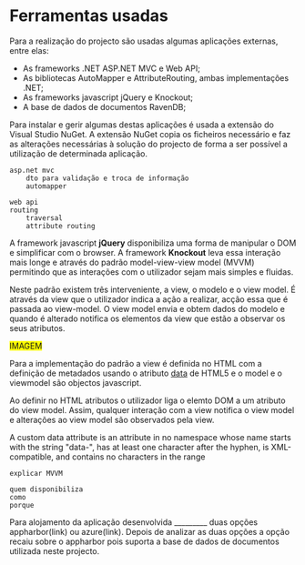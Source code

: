 # Ferramentas usadas

Para a realização do projecto são usadas algumas aplicações externas, entre elas:

 * As frameworks .NET ASP.NET MVC e Web API;
 * As bibliotecas AutoMapper e AttributeRouting, ambas implementações .NET;
 * As frameworks javascript jQuery e Knockout;
 * A base de dados de documentos RavenDB;

Para instalar e gerir algumas destas aplicações é usada a extensão do Visual Studio NuGet. A extensão NuGet copia os ficheiros necessário e faz as alterações necessárias à solução do projecto de forma a ser possível a utilização de determinada aplicação.

```
asp.net mvc
	dto para validação e troca de informação
	automapper

web api
routing 
	traversal 
	attribute routing
```

A framework javascript **jQuery** disponibiliza uma forma de manipular o DOM e simplificar com o browser. A framework **Knockout** leva essa interação mais longe e através do padrão model-view-view model (MVVM) permitindo que as interações com o utilizador sejam mais simples e fluidas.

Neste padrão existem três interveniente, a view, o modelo e o view model. É através da view que o utilizador indica a ação a realizar, acção essa que é passada ao view-model. O view model envia e obtem dados do modelo e quando é alterado notifica os elementos da view que estão a observar os seus atributos.

<span style="background-color: yellow">IMAGEM</span>






Para a implementação do padrão a view é definida no HTML com a definição de metadados usando o atributo [data](http://developers.whatwg.org/elements.html#embedding-custom-non-visible-data-with-the-data-*-attributes) de HTML5 e o model e o viewmodel são objectos javascript. 

Ao definir no HTML atributos o utilizador liga o elemto DOM a um atributo do view model. Assim, qualquer interação com a view notifica o view model e alterações ao view model são observados pela view.

A custom data attribute is an attribute in no namespace whose name starts with the string "data-", has at least one character after the hyphen, is XML-compatible, and contains no characters in the range 



`explicar MVVM`

```RavenDB
quem disponibiliza 
como 
porque
```

Para alojamento da aplicação desenvolvida _________ duas opções appharbor(link) ou azure(link).
Depois de analizar as duas opções a opção recaiu sobre o appharbor pois suporta a base de dados de documentos utilizada neste projecto.


